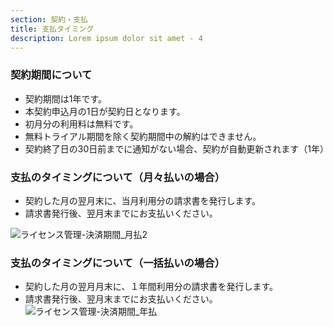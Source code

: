 ```yaml
---
section: 契約・支払
title: 支払タイミング
description: Lorem ipsum dolor sit amet - 4
---
```

### 契約期間について
 - 契約期間は1年です。
 - 本契約申込月の1日が契約日となります。
 - 初月分の利用料は無料です。
 - 無料トライアル期間を除く契約期間中の解約はできません。
 - 契約終了日の30日前までに通知がない場合、契約が自動更新されます（1年）

### 支払のタイミングについて（月々払いの場合）
 - 契約した月の翌月末に、当月利用分の請求書を発行します。
 - 請求書発行後、翌月末までにお支払いください。

![ライセンス管理-決済期間_月払2](https://storageaccountdaiwa9829.blob.core.windows.net/manual/monthPayment.png)

### 支払のタイミングについて（一括払いの場合）
 - 契約した月の翌月月末に、１年間利用分の請求書を発行します。
 - 請求書発行後、翌月末までにお支払いください。
![ライセンス管理-決済期間_年払](https://storageaccountdaiwa9829.blob.core.windows.net/manual/yearlyPayment.png)
